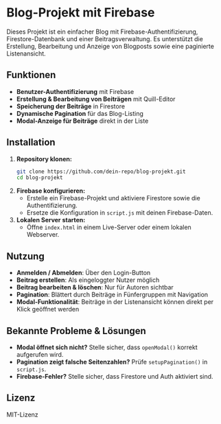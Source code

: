 # Blog-Projekt mit Firebase

Dieses Projekt ist ein einfacher Blog mit Firebase-Authentifizierung, Firestore-Datenbank und einer Beitragsverwaltung. Es unterstützt die Erstellung, Bearbeitung und Anzeige von Blogposts sowie eine paginierte Listenansicht.

## Funktionen
- **Benutzer-Authentifizierung** mit Firebase
- **Erstellung & Bearbeitung von Beiträgen** mit Quill-Editor
- **Speicherung der Beiträge** in Firestore
- **Dynamische Pagination** für das Blog-Listing
- **Modal-Anzeige für Beiträge** direkt in der Liste

## Installation
1. **Repository klonen:**
   ```bash
   git clone https://github.com/dein-repo/blog-projekt.git
   cd blog-projekt
   ```
2. **Firebase konfigurieren:**
   - Erstelle ein Firebase-Projekt und aktiviere Firestore sowie die Authentifizierung.
   - Ersetze die Konfiguration in `script.js` mit deinen Firebase-Daten.
3. **Lokalen Server starten:**
   - Öffne `index.html` in einem Live-Server oder einem lokalen Webserver.

## Nutzung
- **Anmelden / Abmelden**: Über den Login-Button
- **Beitrag erstellen**: Als eingeloggter Nutzer möglich
- **Beitrag bearbeiten & löschen**: Nur für Autoren sichtbar
- **Pagination**: Blättert durch Beiträge in Fünfergruppen mit Navigation
- **Modal-Funktionalität**: Beiträge in der Listenansicht können direkt per Klick geöffnet werden

## Bekannte Probleme & Lösungen
- **Modal öffnet sich nicht?** Stelle sicher, dass `openModal()` korrekt aufgerufen wird.
- **Pagination zeigt falsche Seitenzahlen?** Prüfe `setupPagination()` in `script.js`.
- **Firebase-Fehler?** Stelle sicher, dass Firestore und Auth aktiviert sind.

## Lizenz
MIT-Lizenz